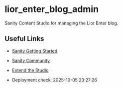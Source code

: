 # lior_enter_blog_admin

Sanity Content Studio for managing the Lior Enter blog.

## Useful Links
- [Sanity Getting Started](https://www.sanity.io/docs/introduction/getting-started)
- [Sanity Community](https://www.sanity.io/community/join)
- [Extend the Studio](https://www.sanity.io/docs/content-studio/extending)

- Deployment check: 2025-10-05 23:27:26
